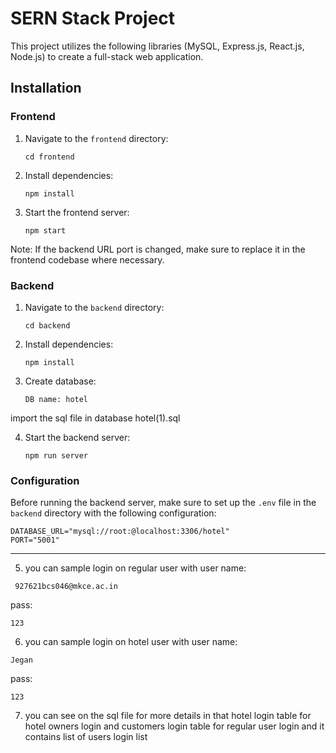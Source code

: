 # SERN Stack Project

This project utilizes the following libraries (MySQL, Express.js, React.js, Node.js) to create a full-stack web application.

## Installation

### Frontend

1. Navigate to the `frontend` directory:
   ```
   cd frontend
   ```

2. Install dependencies:
   ```
   npm install
   ```

3. Start the frontend server:
   ```
   npm start
   ```

Note: If the backend URL port is changed, make sure to replace it in the frontend codebase where necessary.

### Backend

1. Navigate to the `backend` directory:
   ```
   cd backend
   ```

2. Install dependencies:
   ```
   npm install
   ```

3. Create database:
   ```
   DB name: hotel
   ```

  import the sql file in database hotel(1).sql 


4. Start the backend server:
   ```
   npm run server
   ```

### Configuration

Before running the backend server, make sure to set up the `.env` file in the `backend` directory with the following configuration:

```
DATABASE_URL="mysql://root:@localhost:3306/hotel"
PORT="5001"
```

---

5. you can sample login on regular user with
  user name:
```
 927621bcs046@mkce.ac.in
```

pass:
```
123
```
6. you can sample login on hotel user with
 user name:
```
Jegan
```

pass:
```
123
```
7. you can see on the sql file for more details in that hotel login table for hotel owners login and customers login table for regular user login and it contains list of users login list
   



